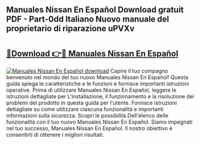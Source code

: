 ## Manuales Nissan En Español Download gratuit PDF - Part-0dd Italiano Nuovo manuale del proprietario di riparazione uPVXv

# <h2><a href="http://dfbgpv.blite.top/?on=Manuales+Nissan+En+Espa%c3%b1ol">🔗Download 👉🔴 Manuales Nissan En Español</a></h2>

[![Manuales Nissan En Español download](https://i.imgur.com/lujVjoI.png)](http://dfbgpv.blite.top/?on=Manuales+Nissan+En+Espa%c3%b1ol)
Capire il tuo compagno benvenuto nel mondo del tuo nuovo Manuales Nissan En Español! Questa guida spiega le caratteristiche e le funzioni e fornisce importanti istruzioni operative. Prima di utilizzare Manuales Nissan En Español, leggere le istruzioni dettagliate per L'installazione, il funzionamento e la risoluzione dei problemi del prodotto in questa guida per l'utente. Fornisce istruzioni dettagliate su come utilizzare ciascuna funzionalità e importanti informazioni sulla sicurezza. Scopri le possibilità Dell'elenco delle funzionalità con il tuo nuovo Manuales Nissan En Español. Siamo impegnati nel tuo successo, Manuales Nissan En Español. Il nostro obiettivo è consentirti di ottenere i migliori risultati.
